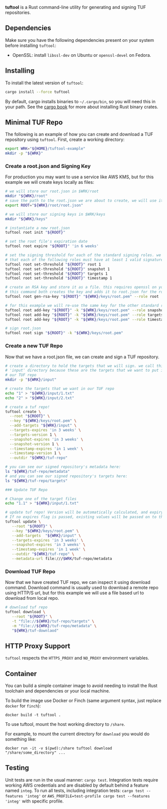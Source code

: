 **tuftool** is a Rust command-line utility for generating and signing TUF repositories.

## Dependencies

Make sure you have the following dependencies present on your system before installing `tuftool`:

- OpenSSL: install `libssl-dev` on Ubuntu or `openssl-devel` on Fedora.

## Installing

To install the latest version of `tuftool`:

```sh
cargo install --force tuftool
```

By default, cargo installs binaries to `~/.cargo/bin`, so you will need this in your path. See the [cargo book](https://doc.rust-lang.org/cargo/commands/cargo-install.html) for more about installing Rust binary crates.

## Minimal TUF Repo

The following is an example of how you can create and download a TUF repository using `tuftool`.
First, create a working directory:

```sh
export WRK="${HOME}/tuftool-example"
mkdir -p "${WRK}"
```

### Create a root.json and Signing Key

For production you may want to use a service like AWS KMS, but for this example we will create keys locally as files:

```sh
# we will store our root.json in $WRK/root
mkdir "${WRK}/root"
# save the path to the root.json we are about to create, we will use it a lot
export ROOT="${WRK}/root/root.json"

# we will store our signing keys in $WRK/keys
mkdir "${WRK}/keys"

# instantiate a new root.json
tuftool root init "${ROOT}"

# set the root file's expiration date
tuftool root expire "${ROOT}" 'in 6 weeks'

# set the signing threshold for each of the standard signing roles. we are saying
# that each of the following roles must have at least 1 valid signature
tuftool root set-threshold "${ROOT}" root 1
tuftool root set-threshold "${ROOT}" snapshot 1
tuftool root set-threshold "${ROOT}" targets 1
tuftool root set-threshold "${ROOT}" timestamp 1

# create an RSA key and store it as a file. this requires openssl on your system
# this command both creates the key and adds it to root.json for the root role
tuftool root gen-rsa-key "${ROOT}" "${WRK}/keys/root.pem" --role root

# for this example we will re-use the same key for the other standard roles
tuftool root add-key "${ROOT}" -k "${WRK}/keys/root.pem" --role snapshot
tuftool root add-key "${ROOT}" -k "${WRK}/keys/root.pem" --role targets
tuftool root add-key "${ROOT}" -k "${WRK}/keys/root.pem" --role timestamp

# sign root.json
tuftool root sign "${ROOT}" -k "${WRK}/keys/root.pem"
```

### Create a new TUF Repo

Now that we have a root.json file, we can create and sign a TUF repository.

```sh
# create a directory to hold the targets that we will sign. we call this the
# 'input' directory because these are the targets that we want to put into
# our TUF repo
mkdir -p "${WRK}/input"

# create the targets that we want in our TUF repo
echo "1" > "${WRK}/input/1.txt"
echo "2" > "${WRK}/input/2.txt"

# create a tuf repo!
tuftool create \
  --root "${ROOT}" \
  --key "${WRK}/keys/root.pem" \
  --add-targets "${WRK}/input" \
  --targets-expires 'in 3 weeks' \
  --targets-version 1 \
  --snapshot-expires 'in 3 weeks' \
  --snapshot-version 1 \
  --timestamp-expires 'in 1 week' \
  --timestamp-version 1 \
  --outdir "${WRK}/tuf-repo"

# you can see our signed repository's metadata here:
ls "${WRK}/tuf-repo/metadata"
# and you can see our signed repository's targets here:
ls "${WRK}/tuf-repo/targets"

### Update TUF Repo

# Change one of the target files
echo "1.1" > "${WRK}/input/1.txt"

# update tuf repo! Version will be automatically calculated, and expiry flags are optional. 
# If no expires flag is passed, existing values will be passed on to the new updated version.
tuftool update \
   --root "${ROOT}" \
   --key "${WRK}/keys/root.pem" \
   --add-targets  "${WRK}/input" \
   --targets-expires 'in 3 weeks' \
   --snapshot-expires 'in 3 weeks' \
   --timestamp-expires 'in 1 week' \
   --outdir "${WRK}/tuf-repo" \
   --metadata-url file:///$WRK/tuf-repo/metadata
```

### Download TUF Repo
Now that we have created TUF repo, we can inspect it using download command. 
Download command is usually used to download a remote repo using HTTP/S url, but 
for this example we will use a file based url to download from local repo.

```sh
# download tuf repo
tuftool download \
   --root "${ROOT}" \
   -t "file://${WRK}/tuf-repo/targets" \
   -m "file://${WRK}/tuf-repo/metadata" \
   "${WRK}/tuf-downlaod"
```

## HTTP Proxy Support

`tuftool` respects the `HTTPS_PROXY` and `NO_PROXY` environment variables.

## Container

You can build a simple container image to avoid needing to install the Rust toolchain and dependencies or your local machine.

To build the image use Docker or Finch (same argument syntax, just replace 
`docker` for `finch`):

```shell
docker build -t tuftool .
```

To use tuftool, mount the host working directory to `/share`.

For example, to mount the current directory for `download` you would do something like:

```shell
docker run -it -v $(pwd):/share tuftool download "/share/some_directory" ...
```

## Testing

Unit tests are run in the usual manner: `cargo test`.
Integration tests require working AWS credentials and are disabled by default behind a feature named `integ`.
To run all tests, including integration tests: `cargo test --features 'integ'` or `AWS_PROFILE=test-profile cargo test --features 'integ'` with specific profile.
